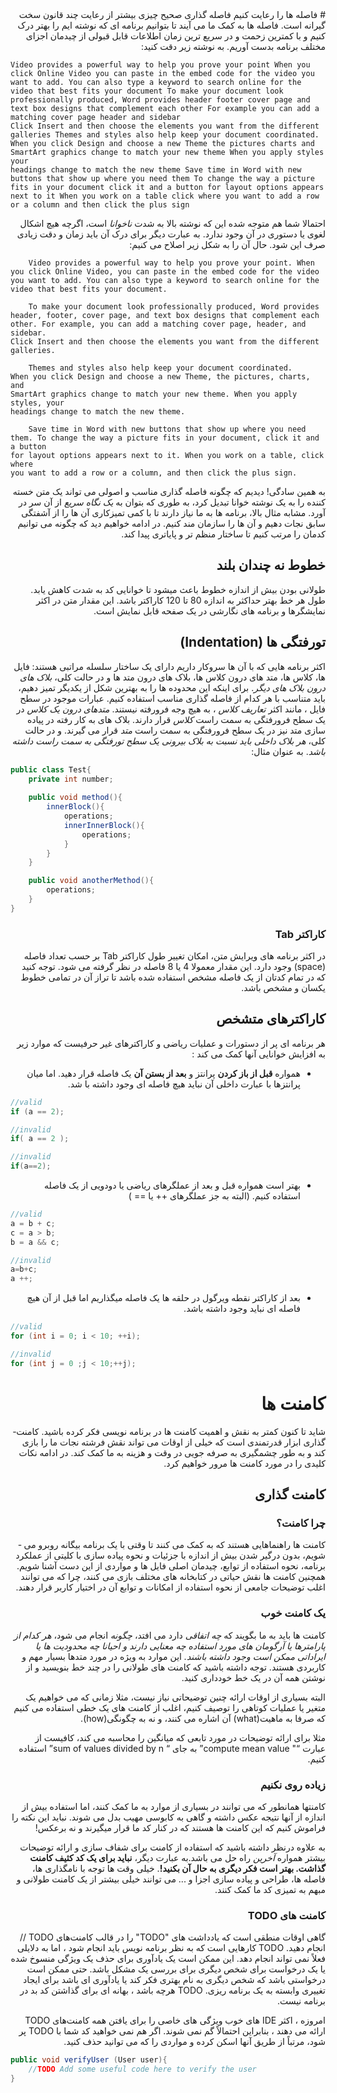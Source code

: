 <div dir = "rtl">
# فاصله ها را رعایت کنیم
فاصله گذاری صحیح چیزی بیشتر از رعایت چند قانون سخت گیرانه است. فاصله ها به کمک ما می آیند تا بتوانیم برنامه ای که نوشته ایم را بهتر درک کنیم و با کمترین زحمت و در سریع ترین زمان اطلاعات قابل قبولی از چیدمان اجزای مختلف برنامه بدست آوریم.
به نوشته زیر دقت کنید:

<div dir = "ltr">

```
Video provides a powerful way to help you prove your point When you click Online Video you can paste in the embed code for the video you want to add. You can also type a keyword to search online for the video that best fits your document To make your document look professionally produced, Word provides header footer cover page and text box designs that complement each other For example you can add a matching cover page header and sidebar
Click Insert and then choose the elements you want from the different
galleries Themes and styles also help keep your document coordinated.
When you click Design and choose a new Theme the pictures charts and SmartArt graphics change to match your new theme When you apply styles your
headings change to match the new theme Save time in Word with new buttons that show up where you need them To change the way a picture fits in your document click it and a button for layout options appears next to it When you work on a table click where you want to add a row or a column and then click the plus sign
```  

</div>

احتمالا شما هم متوجه شده این که نوشته بالا به شدت *ناخوانا* است، اگرچه هیچ اشکال لغوی یا دستوری در آن وجود ندارد. به عبارت دیگر برای درک آن باید زمان و دقت زیادی صرف این شود. حال آن را به شکل زیر اصلاح می کنیم:

<div dir = "ltr">

```
    Video provides a powerful way to help you prove your point. When you click Online Video, you can paste in the embed code for the video you want to add. You can also type a keyword to search online for the video that best fits your document.

    To make your document look professionally produced, Word provides header, footer, cover page, and text box designs that complement each other. For example, you can add a matching cover page, header, and sidebar.
Click Insert and then choose the elements you want from the different
galleries.

    Themes and styles also help keep your document coordinated.
When you click Design and choose a new Theme, the pictures, charts, and
SmartArt graphics change to match your new theme. When you apply styles, your
headings change to match the new theme.

    Save time in Word with new buttons that show up where you need them. To change the way a picture fits in your document, click it and a button
for layout options appears next to it. When you work on a table, click where
you want to add a row or a column, and then click the plus sign.
```

</div>

به همین سادگی! دیدیم که چگونه فاصله گذاری مناسب و اصولی می تواند یک متن خسته کننده را به یک نوشته خوانا تبدیل کرد، به طوری که بتوان به *یک نگاه سریع* از آن سر در آورد. 
مشابه مثال بالا، برنامه ها به ما نیاز دارند تا با کمی تمیزکاری آن ها را  از آشفتگی سابق نجات دهیم  و آن ها را سازمان مند کنیم. در ادامه خواهیم دید که چگونه می توانیم کدمان را مرتب کنیم تا ساختار منظم تر و پایاتری پیدا کند.

## خطوط نه چندان بلند
طولانی بودن بیش از اندازه خطوط باعث میشود تا خوانایی کد به شدت کاهش یابد. طول هر خط بهتر حداکثر به اندازه  80 تا 120 کاراکتر باشد. این مقدار متن در اکثر نمایشگرها و برنامه های نگارشی در یک صفحه قابل نمایش است. 

## تورفتگی ها (Indentation)
اکثر برنامه هایی که با آن ها سروکار داریم دارای یک ساختار سلسله مراتبی هستند: فایل ها، کلاس ها، متد های درون کلاس ها، بلاک های درون متد ها و در حالت کلی، *بلاک های درون بلاک های دیگر*.
برای اینکه این محدوده ها را به بهترین شکل از یکدیگر تمیز دهیم، باید متناسب با هر کدام از فاصله گذاری مناسب استفاده کنیم. عبارات موجود در سطح فایل ، مانند اکثر *تعاریف کلاس* ، به هیچ وجه فرورفته نیستند. *متدهای درون یک کلاس* در یک سطح فرورفتگی به سمت راست *کلاس* قرار دارند. بلاک های به کار رفته در پیاده سازی متد نیز در یک سطح فرورفتگی به سمت راست *متد* قرار می گیرند. 
و در حالت کلی، *هر بلاک داخلی باید نسبت به بلاک بیرونی یک سطح تورفتگی به سمت راست داشته باشد*. به عنوان مثال:

<div dir = "ltr">

```java
public class Test{
    private int number;
    
    public void method(){
        innerBlock(){
            operations;
            innerInnerBlock(){
                operations;
            }
        }   
    }

    public void anotherMethod(){
        operations;
    }
}
```

</div>

### کاراکتر Tab
در اکثر برنامه های ویرایش متن، امکان تغییر طول کاراکتر Tab بر حسب تعداد فاصله (space) وجود دارد. این مقدار معمولا 4 یا 8 فاصله در نظر گرفته می شود. توجه کنید که در تمام کدتان از یک فاصله مشخص استفاده شده باشد تا تراز آن در تمامی خطوط یکسان و مشخص باشد.

## کاراکترهای متشخص
هر برنامه ای پر از دستورات و عملیات ریاضی و کاراکترهای غیر حرفیست که موارد زیر به افزایش خوانایی آنها کمک می کند :
+  همواره **قبل از باز کردن** پرانتز و **بعد از بستن آن** یک فاصله قرار دهید. اما میان پرانتزها با عبارت داخلی آن نباید هیچ فاصله ای وجود داشته با شد.

<div dir = "ltr">

```java
//valid
if (a == 2);

//invalid
if( a == 2 );

//invalid
if(a==2);

```

</div>

+  بهتر است همواره قبل و بعد از عملگرهای ریاضی یا دودویی از یک فاصله استفاده کنیم. (البته به جز عملگرهای ++ یا == )

<div dir = "ltr">

```java
//valid
a = b + c;
c = a > b;
b = a && c;

//invalid
a=b+c;
a ++;

```

</div>

+  بعد از کاراکتر نقطه ویرگول در حلقه ها یک فاصله میگذاریم اما قبل از آن هیچ فاصله ای نباید وجود داشته باشد.

<div dir = "ltr">

```java
//valid
for (int i = 0; i < 10; ++i);

//invalid
for (int j = 0 ;j < 10;++j);

```

</div>


# کامنت ها
شاید تا کنون کمتر به نقش و اهمیت کامنت ­ها در برنامه­ نویسی فکر کرده باشید. کامنت­ گذاری ابزار قدرتمندی است که خیلی از اوقات می­ تواند نقش فرشته نجات ما را بازی کند و به طور چشم­گیری به صرفه­ جویی در وقت و هزینه به ما کمک کند.
در ادامه نکات کلیدی را در مورد کامنت ­ها مرور خواهیم کرد.

## کامنت گذاری
### چرا کامنت؟
کامنت ­ها راهنما­هایی هستند که به کمک می­ کنند تا وقتی با یک برنامه بیگانه روبرو می ­شویم، بدون درگیر شدن بیش از اندازه با جزئیات و نحوه پیاده ­­سازی با کلیتی از عملکرد برنامه، نحوه استفاده از توابع، چیدمان اصلی فایل­ ها و مواردی از این دست آشنا شویم.
هم­چنین کامنت­ ها نقش حیاتی در کتاب­خانه ­های مختلف بازی می ­کنند، چرا که می ­توانند اغلب توضیحات جامعی از نحوه استفاده از امکانات و توابع آن در اختیار کاربر قرار دهند.

### یک کامنت خوب
کامنت­ ها باید به ما بگویند که *چه اتفاقی* دارد می­ افتد، *چگونه* انجام می ­شود، *هر کدام از  پارامترها یا آرگومان­ های مورد استفاده چه معنایی دارند و احیانا چه محدودیت­ ها یا ایراداتی ممکن است وجود داشته باشند.* این موارد به ویژه در مورد متدها بسیار مهم و کاربردی هستند. توجه داشته باشید که کامنت های طولانی را در چند خط بنویسید و از نوشتن همه آن در یک خط خودداری کنید.

البته بسیاری از اوقات ارائه چنین توضیحاتی نیاز نیست، مثلا زمانی که می ­خواهیم یک متغیر یا عملیات کوتاهی را توصیف کنیم، اغلب از کامنت­ های یک ­خطی استفاده می ­کنیم که صرفا به ماهیت(what) آن اشاره می ­کنند، و نه به چگونگی(how).

مثلا برای ارائه توضیحات در مورد تابعی که میانگین را محاسبه می­ کند، کافیست از عبارت “" compute mean value” به جای “ sum of values divided by n”  استفاده کنیم.

### زیاده روی نکنیم
کامنت­ها همانطور که می ­توانند در بسیاری از موارد به ما کمک کنند، اما استفاده بیش از اندازه از آن­ها نتیجه عکس داشته و گاهی به کابوسی مهیب بدل می­ شوند. نباید این نکته را فراموش کنیم که این کامنت ­ها هستند که در کنار کد ما قرار می­گیرند و نه برعکس!

به علاوه درنظر داشته باشید که استفاده از کامنت برای شفاف­ سازی و ارائه توضیحات بیشتر همواره *آخرین*
راه حل می­ باشد.به عبارت دیگر، **نباید برای یک کد کثیف کامنت گذاشت. بهتر است فکر دیگری به حال آن بکنید!**.
 خیلی وقت­ ها توجه با نام­گذاری­ ها، فاصله­ ها، طراحی و پیاده ­سازی اجزا و ...  می ­توانند خیلی بیشتر از یک کامنت طولانی و مبهم به تمیزی کد ما کمک کنند.

### کامنت های TODO
گاهی اوقات منطقی است که یادداشت های "TODO" را در قالب کامنت‌های TODO // انجام دهید. TODO کارهایی است که به نظر برنامه نویس باید انجام شود ، اما به دلایلی فعلاً نمی تواند انجام دهد. این ممکن است یک یادآوری برای حذف یک ویژگی منسوخ شده یا یک درخواست برای شخص دیگری برای بررسی یک مشکل باشد. حتی ممکن است درخواستی باشد که شخص دیگری به نام بهتری فکر کند یا یادآوری ای باشد برای ایجاد تغییری وابسته به یک برنامه ریزی. TODO هرچه باشد ، بهانه ای برای گذاشتن کد بد در برنامه نیست.

امروزه ، اکثر IDE های خوب ویژگی های خاصی را برای یافتن همه کامنت‌های TODO ارائه می دهند ، بنابراین احتمالاً گم نمی شوند. اگر هم نمی خواهید کد شما با TODO پر شود، مرتباً از طریق آنها اسکن کرده و مواردی را که می توانید حذف کنید. 

<div dir = "ltr">

```java
public void verifyUser (User user){
    //TODO Add some useful code here to verify the user
}
```

</div>

</div>